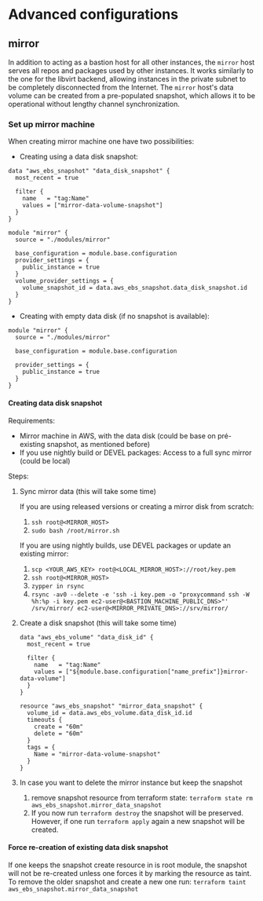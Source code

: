 # Advanced configurations


## mirror

In addition to acting as a bastion host for all other instances, the `mirror` host serves all repos and packages used by other instances.
It works similarly to the one for the libvirt backend, allowing instances in the private subnet to be completely disconnected from the Internet.
The `mirror` host's data volume can be created from a pre-populated snapshot, which allows it to be operational without lengthy channel synchronization.

### Set up mirror machine

When creating mirror machine one have two possibilities:

* Creating using a data disk snapshot:
```hcl
data "aws_ebs_snapshot" "data_disk_snapshot" {
  most_recent = true

  filter {
    name   = "tag:Name"
    values = ["mirror-data-volume-snapshot"]
  }
}

module "mirror" {
  source = "./modules/mirror"

  base_configuration = module.base.configuration
  provider_settings = {
    public_instance = true
  }
  volume_provider_settings = {
    volume_snapshot_id = data.aws_ebs_snapshot.data_disk_snapshot.id
  }
}
```

* Creating with empty data disk (if no snapshot is available):

```hcl
module "mirror" {
  source = "./modules/mirror"

  base_configuration = module.base.configuration

  provider_settings = {
    public_instance = true
  }
}
```
#### Creating data disk snapshot

Requirements:
* Mirror machine in AWS, with the data disk (could be base on pré-existing snapshot, as mentioned before)
* If you use nightly build or DEVEL packages: Access to a full sync mirror (could be local)

Steps:

1. Sync mirror data (this will take some time)

   If you are using released versions or creating a mirror disk from scratch:
   1. `ssh root@<MIRROR_HOST>`
   1. `sudo bash /root/mirror.sh`

   If you are using nightly builds, use DEVEL packages or update an existing mirror:
   1. `scp <YOUR_AWS_KEY> root@<LOCAL_MIRROR_HOST>://root/key.pem`
   2. `ssh root@<MIRROR_HOST>`
   3. `zypper in rsync`
   4. `rsync -av0 --delete -e 'ssh -i key.pem -o "proxycommand ssh -W %h:%p -i key.pem ec2-user@<BASTION_MACHINE_PUBLIC_DNS>"' /srv/mirror/ ec2-user@<MIRROR_PRIVATE_DNS>://srv/mirror/`

2. Create a disk snapshot (this will take some time)
    ```hcl
    data "aws_ebs_volume" "data_disk_id" {
      most_recent = true

      filter {
        name   = "tag:Name"
        values = ["${module.base.configuration["name_prefix"]}mirror-data-volume"]
      }
    }

    resource "aws_ebs_snapshot" "mirror_data_snapshot" {
      volume_id = data.aws_ebs_volume.data_disk_id.id
      timeouts {
        create = "60m"
        delete = "60m"
      }
      tags = {
        Name = "mirror-data-volume-snapshot"
      }
    }
    ```
3. In case you want to delete the mirror instance but keep the snapshot
    1. remove snapshot resource from terraform state: `terraform state rm aws_ebs_snapshot.mirror_data_snapshot`
    2. If you now run `terraform destroy` the snapshot will be preserved.
    However, if one run `terraform apply` again a new snapshot will be created.

#### Force re-creation of existing data disk snapshot

If one keeps the snapshot create resource in is root module, the snapshot will not be re-created unless one forces it by marking the resource as taint.
To remove the older snapshot and create a new one run: `terraform taint aws_ebs_snapshot.mirror_data_snapshot`
